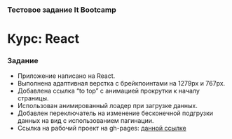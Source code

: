 ### Тестовое задание It Bootcamp

# Курс: React

### Задание

- Приложение написано на React.
- Выполнена адаптивная верстка с брейкпоинтами на 1279px и 767px.
- Добавлена ссылка “to top” c анимацией прокрутки к началу страницы.
- Использован анимированный лоадер при загрузке данных.
- Добавлен переключатель на изменение бесконечной подгрузки данных на вид с использованием пагинации.
- Ссылка на рабочий проект на gh-pages: [данной ссылке](https://piotr-reader.github.io/it-bootcamp-test)

